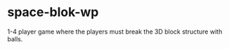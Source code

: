 space-blok-wp
=============

1-4 player game where the players must break the 3D block structure with balls.
